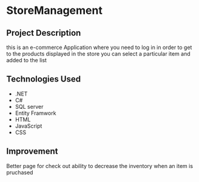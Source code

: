 # StoreManagement

## Project Description 
this is an e-commerce Application where you need to log in in order to get to the products displayed in the store 
you can select a particular item and added to the list 

## Technologies Used 
* .NET 
* C# 
* SQL server
* Entity Framwork 
* HTML 
* JavaScript 
* CSS

## Improvement 
Better page for check out 
ability to decrease the inventory when an item is pruchased 

